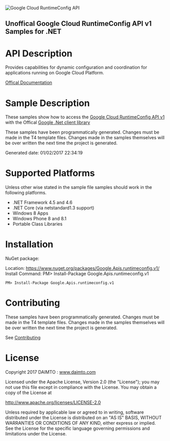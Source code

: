 ﻿![Google Cloud RuntimeConfig API](https://www.gstatic.com/images/branding/product/1x/googleg_32dp.png)

## Unoffical Google Cloud RuntimeConfig API v1 Samples for .NET  ##

API Description
=============

Provides capabilities for dynamic configuration and coordination for applications running on Google Cloud Platform.

[Offical Documentation](https://cloud.google.com/deployment-manager/runtime-configurator/)

Sample Description
=============

These samples show how to access the [Google Cloud RuntimeConfig API v1](https://cloud.google.com/deployment-manager/runtime-configurator/) with the Offical [Google .Net client library](https://github.com/google/google-api-dotnet-client)

These samples have been programmatically generated. Changes must be made in the T4 template files. Changes made in the samples themselves will be over written the next time the project is generated.

Generated date: 01/02/2017 22:34:19 

Supported Platforms
=================================

Unless other wise stated in the sample file samples should work in the following platforms.

* .NET Framework 4.5 and 4.6
* .NET Core (via netstandard1.3 support)
* Windows 8 Apps
* Windows Phone 8 and 8.1
* Portable Class Libraries

Installation
=================================

NuGet package:

Location: https://www.nuget.org/packages/Google.Apis.runtimeconfig.v1/ 
Install Command: PM>  Install-Package Google.Apis.runtimeconfig.v1

```
PM> Install-Package Google.Apis.runtimeconfig.v1
```

Contributing
=================================

These samples have been programmatically generated. Changes must be made in the T4 template files. Changes made in the samples themselves will be over written the next time the project is generated.

See [Contributing](CONTRIBUTING.md)

License
=================================

Copyright 2017 DAIMTO :  www.daimto.com

Licensed under the Apache License, Version 2.0 (the "License"); you may not use this file except in compliance with
the License. You may obtain a copy of the License at

http://www.apache.org/licenses/LICENSE-2.0

Unless required by applicable law or agreed to in writing, software distributed under the License is distributed on
an "AS IS" BASIS, WITHOUT WARRANTIES OR CONDITIONS OF ANY KIND, either express or implied. See the License for the
specific language governing permissions and limitations under the License.